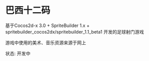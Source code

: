 巴西十二码
===

基于Cocos2d-x 3.0 + SpriteBuilder 1.x + spritebuilder_cocos2dx/spritebuilder_1.1_beta1 开发的足球射门游戏  

游戏中使用的美术、音乐资源来源于网上

状态: 开发中